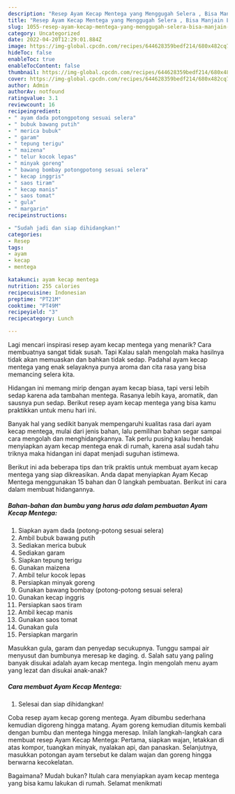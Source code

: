 ```yaml
---
description: "Resep Ayam Kecap Mentega yang Menggugah Selera , Bisa Manjain Lidah"
title: "Resep Ayam Kecap Mentega yang Menggugah Selera , Bisa Manjain Lidah"
slug: 1055-resep-ayam-kecap-mentega-yang-menggugah-selera-bisa-manjain-lidah
category: Uncategorized
date: 2022-04-20T12:29:01.884Z
image: https://img-global.cpcdn.com/recipes/644628359bedf214/680x482cq70/ayam-kecap-mentega-foto-resep-utama.jpg
hideToc: false
enableToc: true
enableTocContent: false
thumbnail: https://img-global.cpcdn.com/recipes/644628359bedf214/680x482cq70/ayam-kecap-mentega-foto-resep-utama.jpg
cover: https://img-global.cpcdn.com/recipes/644628359bedf214/680x482cq70/ayam-kecap-mentega-foto-resep-utama.jpg
author: Admin
authorAv: notfound
ratingvalue: 3.1
reviewcount: 16
recipeingredient:
- " ayam dada potongpotong sesuai selera"
- " bubuk bawang putih"
- " merica bubuk"
- " garam"
- " tepung terigu"
- " maizena"
- " telur kocok lepas"
- " minyak goreng"
- " bawang bombay potongpotong sesuai selera"
- " kecap inggris"
- " saos tiram"
- " kecap manis"
- " saos tomat"
- " gula"
- " margarin"
recipeinstructions:

- "Sudah jadi dan siap dihidangkan!"
categories:
- Resep
tags:
- ayam
- kecap
- mentega

katakunci: ayam kecap mentega 
nutrition: 255 calories
recipecuisine: Indonesian
preptime: "PT21M"
cooktime: "PT49M"
recipeyield: "3"
recipecategory: Lunch

---
```



Lagi mencari inspirasi resep ayam kecap mentega yang menarik? Cara membuatnya sangat tidak susah. Tapi Kalau salah mengolah maka hasilnya tidak akan memuaskan dan bahkan tidak sedap. Padahal ayam kecap mentega yang enak selayaknya punya aroma dan cita rasa yang bisa memancing selera kita.


Hidangan ini memang mirip dengan ayam kecap biasa, tapi versi lebih sedap karena ada tambahan mentega. Rasanya lebih kaya, aromatik, dan sausnya pun sedap. Berikut resep ayam kecap mentega yang bisa kamu praktikkan untuk menu hari ini.

Banyak hal yang sedikit banyak mempengaruhi kualitas rasa dari ayam kecap mentega, mulai dari jenis bahan, lalu pemilihan bahan segar sampai cara mengolah dan menghidangkannya. Tak perlu pusing kalau hendak menyiapkan ayam kecap mentega enak di rumah, karena asal sudah tahu triknya maka hidangan ini dapat menjadi suguhan istimewa.


Berikut ini ada beberapa tips dan trik praktis untuk membuat ayam kecap mentega yang siap dikreasikan. Anda dapat menyiapkan Ayam Kecap Mentega menggunakan 15 bahan dan 0 langkah pembuatan. Berikut ini cara dalam membuat hidangannya.

<!--inarticleads1-->

##### Bahan-bahan dan bumbu yang harus ada dalam pembuatan Ayam Kecap Mentega:

1. Siapkan  ayam dada (potong-potong sesuai selera)
1. Ambil  bubuk bawang putih
1. Sediakan  merica bubuk
1. Sediakan  garam
1. Siapkan  tepung terigu
1. Gunakan  maizena
1. Ambil  telur kocok lepas
1. Persiapkan  minyak goreng
1. Gunakan  bawang bombay (potong-potong sesuai selera)
1. Gunakan  kecap inggris
1. Persiapkan  saos tiram
1. Ambil  kecap manis
1. Gunakan  saos tomat
1. Gunakan  gula
1. Persiapkan  margarin


Masukkan gula, garam dan penyedap secukupnya. Tunggu sampai air menyusut dan bumbunya meresap ke daging. d. Salah satu yang paling banyak disukai adalah ayam kecap mentega. Ingin mengolah menu ayam yang lezat dan disukai anak-anak? 

<!--inarticleads2-->

##### Cara membuat Ayam Kecap Mentega:


1. Selesai dan siap dihidangkan!

Coba resep ayam kecap goreng mentega. Ayam dibumbu sederhana kemudian digoreng hingga matang. Ayam goreng kemudian ditumis kembali dengan bumbu dan mentega hingga meresap. Inilah langkah-langkah cara membuat resep Ayam Kecap Mentega: Pertama, siapkan wajan, letakkan di atas kompor, tuangkan minyak, nyalakan api, dan panaskan. Selanjutnya, masukkan potongan ayam tersebut ke dalam wajan dan goreng hingga berwarna kecokelatan. 

Bagaimana? Mudah bukan? Itulah cara menyiapkan ayam kecap mentega yang bisa kamu lakukan di rumah. Selamat menikmati
